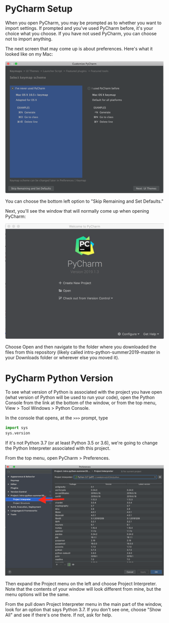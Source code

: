 # PyCharm Setup

When you open PyCharm, you may be prompted as to whether you want to import settings.  If prompted and you've used PyCharm before, it's your choice what you choose.  If you have not used PyCharm, you can choose not to import anything.

The next screen that may come up is about preferences.  Here's what it looked like on my Mac:

![](images/pycharm1.png)

You can choose the bottom left option to "Skip Remaining and Set Defaults."

Next, you'll see the window that will normally come up when opening PyCharm:

![](images/pycharm2.png)

Choose Open and then navigate to the folder where you downloaded the files from this repository (likely called intro-python-summer2019-master in your Downloads folder or wherever else you moved it).

# PyCharm Python Version

To see what version of Python is associated with the project you have open (what version of Python will be used to run your code), open the Python Console from the link at the bottom of the window, or from the top menu, View > Tool Windows > Python Console.

In the console that opens, at the `>>>` prompt, type 

```python
import sys
sys.version
```

If it's not Python 3.7 (or at least Python 3.5 or 3.6), we're going to change the Python Interpreter associated with this project.

From the top menu, open PyCharm > Preferences.

![](images/PyCharmPreferences.png)

Then expand the Project menu on the left and choose Project Interpreter.  Note that the contents of your window will look different from mine, but the menu options will be the same.  

From the pull down Project Interpreter menu in the main part of the window, look for an option that says Python 3.7.  If you don't see one, choose "Show All" and see if there's one there.  If not, ask for help. 